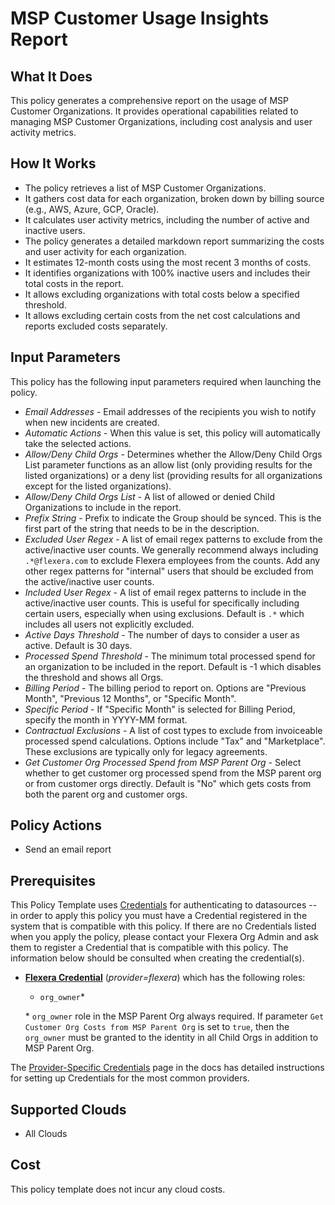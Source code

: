 # MSP Customer Usage Insights Report

## What It Does

This policy generates a comprehensive report on the usage of MSP Customer Organizations. It provides operational capabilities related to managing MSP Customer Organizations, including cost analysis and user activity metrics.

## How It Works

- The policy retrieves a list of MSP Customer Organizations.
- It gathers cost data for each organization, broken down by billing source (e.g., AWS, Azure, GCP, Oracle).
- It calculates user activity metrics, including the number of active and inactive users.
- The policy generates a detailed markdown report summarizing the costs and user activity for each organization.
- It estimates 12-month costs using the most recent 3 months of costs.
- It identifies organizations with 100% inactive users and includes their total costs in the report.
- It allows excluding organizations with total costs below a specified threshold.
- It allows excluding certain costs from the net cost calculations and reports excluded costs separately.

## Input Parameters

This policy has the following input parameters required when launching the policy.

- *Email Addresses* - Email addresses of the recipients you wish to notify when new incidents are created.
- *Automatic Actions* - When this value is set, this policy will automatically take the selected actions.
- *Allow/Deny Child Orgs* - Determines whether the Allow/Deny Child Orgs List parameter functions as an allow list (only providing results for the listed organizations) or a deny list (providing results for all organizations except for the listed organizations).
- *Allow/Deny Child Orgs List* - A list of allowed or denied Child Organizations to include in the report.
- *Prefix String* - Prefix to indicate the Group should be synced. This is the first part of the string that needs to be in the description.
- *Excluded User Regex* - A list of email regex patterns to exclude from the active/inactive user counts. We generally recommend always including `.*@flexera.com` to exclude Flexera employees from the counts. Add any other regex patterns for "internal" users that should be excluded from the active/inactive user counts.
- *Included User Regex* - A list of email regex patterns to include in the active/inactive user counts. This is useful for specifically including certain users, especially when using exclusions. Default is `.*` which includes all users not explicitly excluded.
- *Active Days Threshold* - The number of days to consider a user as active. Default is 30 days.
- *Processed Spend Threshold* - The minimum total processed spend for an organization to be included in the report. Default is -1 which disables the threshold and shows all Orgs.
- *Billing Period* - The billing period to report on. Options are "Previous Month", "Previous 12 Months", or "Specific Month".
- *Specific Period* - If "Specific Month" is selected for Billing Period, specify the month in YYYY-MM format.
- *Contractual Exclusions* - A list of cost types to exclude from invoiceable processed spend calculations. Options include "Tax" and "Marketplace". These exclusions are typically only for legacy agreements.
- *Get Customer Org Processed Spend from MSP Parent Org* - Select whether to get customer org processed spend from the MSP parent org or from customer orgs directly. Default is "No" which gets costs from both the parent org and customer orgs.

## Policy Actions

- Send an email report

## Prerequisites

This Policy Template uses [Credentials](https://docs.flexera.com/flexera/EN/Automation/ManagingCredentialsExternal.htm) for authenticating to datasources -- in order to apply this policy you must have a Credential registered in the system that is compatible with this policy. If there are no Credentials listed when you apply the policy, please contact your Flexera Org Admin and ask them to register a Credential that is compatible with this policy. The information below should be consulted when creating the credential(s).

- [**Flexera Credential**](https://docs.flexera.com/flexera/EN/Automation/ProviderCredentials.htm) (*provider=flexera*) which has the following roles:
  - `org_owner`*

  \* `org_owner` role in the MSP Parent Org always required.  If parameter `Get Customer Org Costs from MSP Parent Org` is set to `true`, then the `org_owner` must be granted to the identity in all Child Orgs in addition to MSP Parent Org.

The [Provider-Specific Credentials](https://docs.flexera.com/flexera/EN/Automation/ProviderCredentials.htm) page in the docs has detailed instructions for setting up Credentials for the most common providers.

## Supported Clouds

- All Clouds

## Cost

This policy template does not incur any cloud costs.
